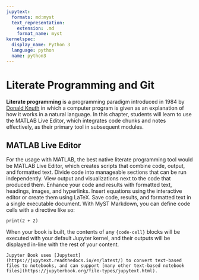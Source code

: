 ```yaml
---
jupytext:
  formats: md:myst
  text_representation:
    extension: .md
    format_name: myst
kernelspec:
  display_name: Python 3
  language: python
  name: python3
---
```


# Literate Programming and Git

**Literate programming** is a programming paradigm introduced in 1984 by [Donald Knuth](https://en.wikipedia.org/wiki/Donald_Knuth) in which a computer program is given as an explanation of how it works in a natural language. In this chapter, students will learn to use the MATLAB Live Editor, which integrates code chunks and notes effectively, as their primary tool in subsequent modules. 

## MATLAB Live Editor

For the usage with MATLAB, the best native literate programming tool would be MATLAB Live Editor, which creates scripts that combine code, output, and formatted text. Divide code into manageable sections that can be run independently. View output and visualizations next to the code that produced them. Enhance your code and results with formatted text, headings, images, and hyperlinks. Insert equations using the interactive editor or create them using LaTeX. Save code, results, and formatted text in a single executable document. With MyST Markdown, you can define code cells with a directive like so:

```{code-cell}
print(2 + 2)
```

When your book is built, the contents of any `{code-cell}` blocks will be
executed with your default Jupyter kernel, and their outputs will be displayed
in-line with the rest of your content.

```{seealso}
Jupyter Book uses [Jupytext](https://jupytext.readthedocs.io/en/latest/) to convert text-based files to notebooks, and can support [many other text-based notebook files](https://jupyterbook.org/file-types/jupytext.html).
```

